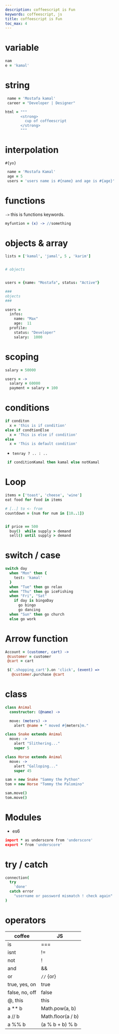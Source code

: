 ```yaml
---
description: coffeescript is Fun
keywords: coffeescript, js
title: coffeescript is Fun
toc_max: 4
---
```


# variable

```coffee
nam
e = 'kamal'
```

# string

```coffee
 name = 'Mostafa kamal'
 career = "Developer | Designer"
```

```coffee
html = """
       <strong>
         cup of coffeescript
       </strong>
       """
```
# interpolation

`#{yo}`

```coffee
 name = 'Mostafa Kamal'
 age = 5
 users = 'users name is #{name} and age is #{age}'
```

# functions

`->` this is functions keywords.

```coffee
myfuntion = (x) -> //something
```

# objects & array

```coffee
lists = ['kamal', 'jamal', 5 , 'karim']


# objects


users = {name: "Mostafa", status: "Active"}

###
objects
###

users =
  infos:
    name: "Max"
    age:  11
  profile:
    status: "Developer"
    salary:  1000
```

# scoping

```coffee
salary = 50000

users = ->
  salary = 60000
  payment = salary + 100

```
# conditions

```coffee
if conditon
  x = 'this is if condition'
else if condtionElse
  x = 'This is else if condition'
else
  x = 'This is default condition'
```

* `tenray ? .. : ..`

```coffee
 if conditionKamal then kamal else notKamal
```

# Loop

```coffee
items = ['toast', 'cheese', 'wine']
eat food for food in items

# [..] to <- from
countdown = (num for num in [10..1])

```

```coffee

if price == 500
  buy()  while supply > demand
  sell() until supply > demand
```

# switch / case

```coffee
switch day
  when "Mon" then {
    test: 'kamal'
  }
  when "Tue" then go relax
  when "Thu" then go iceFishing
  when "Fri", "Sat"
    if day is bingoDay
      go bingo
      go dancing
  when "Sun" then go church
  else go work

```

# Arrow function

```coffee
Account = (customer, cart) ->
 @customer = customer
 @cart = cart

 $('.shopping_cart').on 'click', (event) =>
   @customer.purchase @cart
```

# class

```coffee
class Animal
  constructor: (@name) ->

  move: (meters) ->
    alert @name + " moved #{meters}m."

class Snake extends Animal
  move: ->
    alert "Slithering..."
    super 5

class Horse extends Animal
  move: ->
    alert "Galloping..."
    super 45

sam = new Snake "Sammy the Python"
tom = new Horse "Tommy the Palomino"

sam.move()
tom.move()
```

# Modules

* es6

```coffee
import * as underscore from 'underscore'
export * from 'underscore'

```

# try / catch

```coffee
connection(
  try
    'done'
  catch error
    "username or password mismatch ! check again"
)
```

# operators

|  coffee |  JS |
|---|---|
| is  |  === |
|isnt| != |
|not|!|
|and|&&|
|or|`//` {or}|
|true, yes, on|true|
|false, no, off|false|
|@, this|this|
|a ** b|Math.pow(a, b)|
|a // b|Math.floor(a / b)|
|a %% b|(a % b + b) % b|
